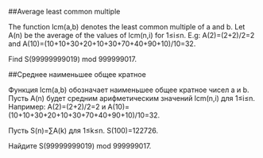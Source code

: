##Average least common multiple


The function lcm(a,b) denotes the least common multiple of a and b.
Let A(n) be the average of the values of lcm(n,i) for 1≤i≤n.
E.g: A(2)=(2+2)/2=2 and A(10)=(10+10+30+20+10+30+70+40+90+10)/10=32. 


Find S(99999999019) mod 999999017.

##Среднее наименьшее общее кратное


Функция lcm(a,b) обозначает наименьшее общее кратное чисел a и b.
Пусть A(n) будет средним арифметическим значений lcm(n,i) для 1≤i≤n.
Например: A(2)=(2+2)/2=2 и A(10)=(10+10+30+20+10+30+70+40+90+10)/10=32. 

Пусть S(n)=∑A(k) для 1≤k≤n.
S(100)=122726.


Найдите S(99999999019) mod 999999017.

